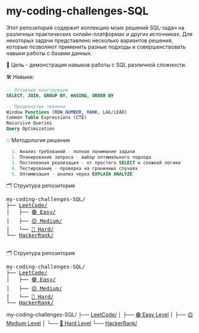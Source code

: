 # my-coding-challenges-SQL
Этот репозиторий содержит коллекцию моих решений SQL-задач на различных практических онлайн-платформах и других источниках. Для некоторых задачи представлено несколько вариантов решения, которые позволяют применить разные подходы и совершенствовать навыки работы с базами данных.

🎯 Цель - демонстрация навыков работы с SQL различной сложности.

🛠 Навыки:
```sql
-- Основные конструкции
SELECT, JOIN, GROUP BY, HAVING, ORDER BY

-- Продвинутые техники
Window Functions (ROW_NUMBER, RANK, LAG/LEAD)
Common Table Expressions (CTE)
Recursive Queries
Query Optimization
```
💡 Методология решения
```sql
  1. Анализ требований - полное понимание задачи
  2. Планирование запроса - выбор оптимального подхода
  3. Постепенная реализация - от простого SELECT к сложной логике
  4. Тестирование - проверка на граничных случаях
  5. Оптимизация - анализ через EXPLAIN ANALYZE
```
🗂️ Структура репозитория
<pre>
my-coding-challenges-SQL/
├── <a href="LeetCode/">LeetCode/</a>
│   ├── <a href="LeetCode/%F0%9F%9F%A2%20Easy">🟢 Easy/</a>
│   ├── <a href="LeetCode/%F0%9F%9F%A1%20Medium">🟡 Medium/</a> 
│   └── <a href="LeetCode/%F0%9F%94%B4%20Hard">🔴 Hard/</a>
└── <a href="HackerRank/">HackerRank/</a>
 </pre>

🗂️ Структура репозитория
<pre>
my-coding-challenges-SQL/
├── <a href="LeetCode/">LeetCode/</a>
│   ├── <a href="LeetCode/%F0%9F%9F%A2%20Easy">🟢 Easy/</a>
│   ├── <a href="LeetCode/%F0%9F%9F%A1%20Medium">🟡 Medium/</a> 
│   └── <a href="LeetCode/%F0%9F%94%B4%20Hard">🔴 Hard/</a>
└── <a href="HackerRank/">HackerRank/</a>
</pre>





my-coding-challenges-SQL/
├── [LeetCode/](LeetCode/)
│   ├── [🟢 Easy Level](LeetCode/%F0%9F%9F%A2%20Easy/)
│   ├── [🟡 Medium Level](LeetCode/%F0%9F%9F%A1%20Medium/)
│   └── [🔴 Hard Level](LeetCode/%F0%9F%94%B4%20Hard/)
└── [HackerRank/](HackerRank/)
